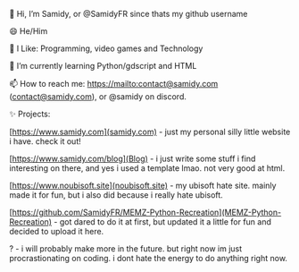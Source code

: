 👋 Hi, I’m Samidy, or @SamidyFR since thats my github username

😄 He/Him

👀 I Like: Programming, video games and Technology

🌱 I’m currently learning Python/gdscript and HTML

📫 How to reach me: [https://mailto:contact@samidy.com](email) (contact@samidy.com), or @samidy on discord.

✨ Projects:

[https://www.samidy.com](samidy.com) - just my personal silly little website i have. check it out!

[https://www.samidy.com/blog](Blog) - i just write some stuff i find interesting on there, and yes i used a template lmao. not very good at html.

[https://www.noubisoft.site](noubisoft.site) - my ubisoft hate site. mainly made it for fun, but i also did because i really hate ubisoft.

[https://github.com/SamidyFR/MEMZ-Python-Recreation](MEMZ-Python-Recreation) - got dared to do it at first, but updated it a little for fun and decided to upload it here.

? - i will probably make more in the future. but right now im just procrastionating on coding. i dont hate the energy to do anything right now. 

